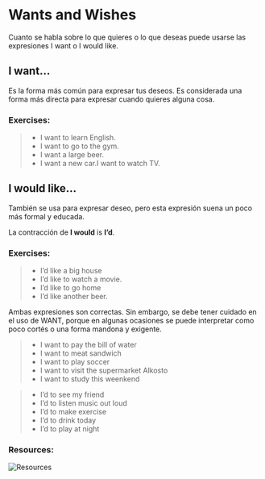 # Wants and Wishes

Cuanto se habla sobre lo que quieres o lo que deseas puede usarse las expresiones I want o I would like.

## I want…

Es la forma más común para expresar tus deseos. Es considerada una forma más directa para expresar cuando quieres alguna cosa.

### Exercises:

> * I want to learn English.
> * I want to go to the gym.
> * I want a large beer.
> * I want a new car.I want to watch TV.

## I would like…

También se usa para expresar deseo, pero esta expresión suena un poco más formal y educada.

La contracción de **I would** is **I’d**.

### Exercises: 

> * I’d like a big house
> * I’d like to watch a movie.
> * I’d like to go home
> * I’d like another beer.

Ambas expresiones son correctas. Sin embargo, se debe tener cuidado en el uso de WANT, porque en algunas ocasiones se puede interpretar como poco cortés o una forma mandona y exigente.

> * I want to pay the bill of water 
> * I want to meat sandwich 
> * I want to play soccer 
> * I want to visit the supermarket Alkosto 
> * I want to study this weenkend

> * I’d to see my friend 
> * I’d to listen music out loud
> * I’d to make exercise 
> * I’d to drink today 
> * I’d to play at night

### Resources: 

![Resources](https://static.platzi.com/media/user_upload/9-22%20clase%20Wants%20and%20Wishes-cffa82f6-981c-4932-9cd3-e7a2b3ad46eb.jpg)
